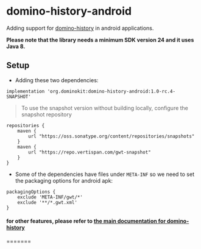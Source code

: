 # domino-history-android

Adding support for [domino-history](https://github.com/DominoKit/domino-history) in android applications.

**Please note that the library needs a minimum SDK version 24 and it uses Java 8.**

## Setup

- Adding these two dependencies:

```
implementation 'org.dominokit:domino-history-android:1.0-rc.4-SNAPSHOT'
```

> To use the snapshot version without building locally, configure the snapshot repository
```
repositories {
    maven {
        url "https://oss.sonatype.org/content/repositories/snapshots"
    }
    maven {
        url "https://repo.vertispan.com/gwt-snapshot"
    }
}
```

- Some of the dependencies have files under `META-INF` so we need to set the packaging options for android apk:
```
packagingOptions {
    exclude 'META-INF/gwt/*'
    exclude '**/*.gwt.xml'
}
```

#### for other features, please refer to [the main documentation for domino-history](https://github.com/DominoKit/domino-history)
=======
